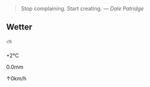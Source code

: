 > Stop complaining. Start creating.
> &mdash; <cite>Dale Patridge</cite>

## Wetter

⛅️

+2°C

0.0mm

↑0km/h